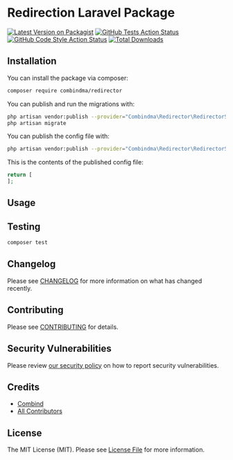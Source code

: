 # Redirection Laravel Package

[![Latest Version on Packagist](https://img.shields.io/packagist/v/combindma/redirector.svg?style=flat-square)](https://packagist.org/packages/combindma/redirector)
[![GitHub Tests Action Status](https://img.shields.io/github/workflow/status/combindma/redirector/run-tests?label=tests)](https://github.com/combindma/redirector/actions?query=workflow%3ATests+branch%3Amaster)
[![GitHub Code Style Action Status](https://img.shields.io/github/workflow/status/combindma/redirector/Check%20&%20fix%20styling?label=code%20style)](https://github.com/combindma/redirector/actions?query=workflow%3A"Check+%26+fix+styling"+branch%3Amaster)
[![Total Downloads](https://img.shields.io/packagist/dt/combindma/redirector.svg?style=flat-square)](https://packagist.org/packages/combindma/redirector)

## Installation

You can install the package via composer:

```bash
composer require combindma/redirector
```

You can publish and run the migrations with:

```bash
php artisan vendor:publish --provider="Combindma\Redirector\RedirectorServiceProvider" --tag="redirector-migrations"
php artisan migrate
```

You can publish the config file with:
```bash
php artisan vendor:publish --provider="Combindma\Redirector\RedirectorServiceProvider" --tag="redirector-config"
```

This is the contents of the published config file:

```php
return [
];
```

## Usage


## Testing

```bash
composer test
```

## Changelog

Please see [CHANGELOG](CHANGELOG.md) for more information on what has changed recently.

## Contributing

Please see [CONTRIBUTING](.github/CONTRIBUTING.md) for details.

## Security Vulnerabilities

Please review [our security policy](../../security/policy) on how to report security vulnerabilities.

## Credits

- [Combind](https://github.com/combindma)
- [All Contributors](../../contributors)

## License

The MIT License (MIT). Please see [License File](LICENSE.md) for more information.

